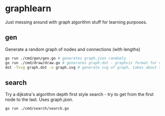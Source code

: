 # graphlearn

Just messing around with graph algorithm stuff for learning purposes.

## gen

Generate a random graph of nodes and connections (with lengths)

```bash
go run ./cmd/gen/gen.go # generates graph.json randomly
go run ./cmd/draw/draw.go # generates graph.dot - graphviz format for viewing
dot -Tsvg graph.dot -o graph.svg # generate svg of graph, takes about 3 mins to layout
```

## search

Try a dijkstra's algorithm depth first style search - try to get from the first node to the last. Uses graph.json.

```bash
go run ./cmd/search/search.go
```
